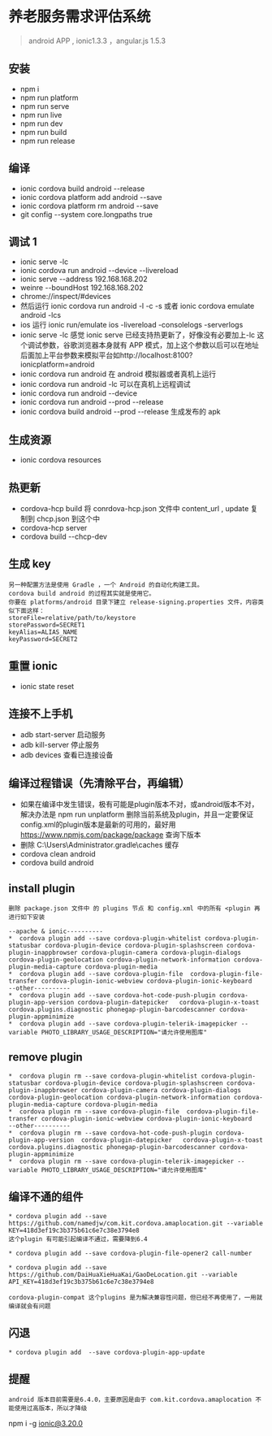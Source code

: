 # 养老服务需求评估系统

> android APP , ionic1.3.3 ，angular.js 1.5.3

## 安装

* npm i
* npm run platform
* npm run serve
* npm run live
* npm run dev
* npm run build
* npm run release

## 编译

* ionic cordova build android --release
* ionic cordova platform add android --save
* ionic cordova platform rm android --save
* git config --system core.longpaths true

## 调试 1

* ionic serve -lc
* ionic cordova run android --device --livereload
* ionic serve --address 192.168.168.202
* weinre --boundHost 192.168.168.202
* chrome://inspect/#devices
* 然后运行 ionic cordova run android -l -c -s 或者 ionic cordova emulate android -lcs
* ios 运行 ionic run/emulate ios -livereload -consolelogs -serverlogs
* ionic serve -lc 感觉 ionic serve 已经支持热更新了，好像没有必要加上-lc 这个调试参数，谷歌浏览器本身就有 APP 模式，加上这个参数以后可以在地址后面加上平台参数来模拟平台如http://localhost:8100?ionicplatform=android
* ionic cordova run android 在 android 模拟器或者真机上运行
* ionic cordova run android -lc 可以在真机上远程调试
* ionic cordova run android --device
* ionic cordova run android --prod --release
* ionic cordova build android --prod --release 生成发布的 apk

## 生成资源

* ionic cordova resources

## 热更新

* cordova-hcp build 将 conrdova-hcp.json 文件中 content_url , update 复制到 chcp.json 到这个中
* cordova-hcp server
* cordova build --chcp-dev

## 生成 key

    另一种配置方法是使用 Gradle ，一个 Android 的自动化构建工具。
    cordova build android 的过程其实就是使用它。
    你要在 platforms/android 目录下建立 release-signing.properties 文件，内容类似下面这样：
    storeFile=relative/path/to/keystore
    storePassword=SECRET1
    keyAlias=ALIAS_NAME
    keyPassword=SECRET2

## 重置 ionic

* ionic state reset

## 连接不上手机

* adb start-server 启动服务
* adb kill-server 停止服务
* adb devices 查看已连接设备

## 编译过程错误（先清除平台，再编辑）

* 如果在编译中发生错误，极有可能是plugin版本不对，或android版本不对，解决办法是 npm run unplatform 删除当前系统及plugin，并且一定要保证config.xml的plugin版本是最新的可用的，最好用 https://www.npmjs.com/package/package 查询下版本
* 删除 C:\Users\Administrator\.gradle\caches 缓存
* cordova clean android
* cordova build android

## install plugin

```
删除 package.json 文件中 的 plugins 节点 和 config.xml 中的所有 <plugin 再进行如下安装
```


```
--apache & ionic----------
*  cordova plugin add --save cordova-plugin-whitelist cordova-plugin-statusbar cordova-plugin-device cordova-plugin-splashscreen cordova-plugin-inappbrowser cordova-plugin-camera cordova-plugin-dialogs cordova-plugin-geolocation cordova-plugin-network-information cordova-plugin-media-capture cordova-plugin-media
*  cordova plugin add --save cordova-plugin-file  cordova-plugin-file-transfer cordova-plugin-ionic-webview cordova-plugin-ionic-keyboard
--other----------
*  cordova plugin add --save cordova-hot-code-push-plugin cordova-plugin-app-version cordova-plugin-datepicker   cordova-plugin-x-toast cordova.plugins.diagnostic phonegap-plugin-barcodescanner cordova-plugin-appminimize
*  cordova plugin add --save cordova-plugin-telerik-imagepicker --variable PHOTO_LIBRARY_USAGE_DESCRIPTION="请允许使用图库"
```

## remove plugin

```
*  cordova plugin rm --save cordova-plugin-whitelist cordova-plugin-statusbar cordova-plugin-device cordova-plugin-splashscreen cordova-plugin-inappbrowser cordova-plugin-camera cordova-plugin-dialogs cordova-plugin-geolocation cordova-plugin-network-information cordova-plugin-media-capture cordova-plugin-media
*  cordova plugin rm --save cordova-plugin-file  cordova-plugin-file-transfer cordova-plugin-ionic-webview cordova-plugin-ionic-keyboard
--other----------
*  cordova plugin rm --save cordova-hot-code-push-plugin cordova-plugin-app-version  cordova-plugin-datepicker   cordova-plugin-x-toast cordova.plugins.diagnostic phonegap-plugin-barcodescanner cordova-plugin-appminimize
*  cordova plugin rm --save cordova-plugin-telerik-imagepicker --variable PHOTO_LIBRARY_USAGE_DESCRIPTION="请允许使用图库"
```

## 编译不通的组件
``` 
* cordova plugin add --save https://github.com/namedjw/com.kit.cordova.amaplocation.git --variable KEY=418d3ef19c3b375b61c6e7c38e3794e8
这个plugin 有可能引起编译不通过，需要降到6.4

* cordova plugin add --save cordova-plugin-file-opener2 call-number

* cordova plugin add --save https://github.com/DaiHuaXieHuaKai/GaoDeLocation.git --variable API_KEY=418d3ef19c3b375b61c6e7c38e3794e8

cordova-plugin-compat 这个plugins 是为解决兼容性问题，但已经不再使用了，一用就编译就会有问题
```

## 闪退
```
* cordova plugin add  --save cordova-plugin-app-update
```

## 提醒
```
android 版本目前需要是6.4.0，主要原因是由于 com.kit.cordova.amaplocation 不能使用过高版本，所以才降级 
```

npm i -g ionic@3.20.0